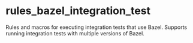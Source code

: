 # rules_bazel_integration_test
Rules and macros for executing integration tests that use Bazel. Supports running integration tests with multiple versions of Bazel.
